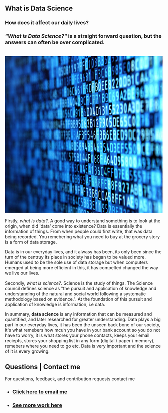 ## **What is Data Science**
### How does it affect our daily lives? 

### *"What is Data Science?"* is a straight forward question, but the answers can often be over complicated. 
<br>

<img src="images/data.jpg" width="900" height="500"/>

Firstly, *what is data?*. A good way to understand something is to look at the origin, when did 'data' come into existence? 
Data is essentially the information of things. From when people could first write, that was data being recorded. You remebering what you need to buy at the grocery story is a form of data storage. 
 

Data is in our everyday lives, and it alwasy has been, its only been since the turn of the centruy its place in society has began to be valued more. Humans used to be the sole use of data storage but when computers emerged at being more efficient in this, it has compelted changed the way we live our lives. 

Secondly, *what is science?*. Science is the study of things. The Science council defines science as "the pursuit and application of knowledge and understanding of the natural and social world following a systematic methodology based on evidence.". At the foundation of this pursuit and application of knowledge is information, i.e data. 


In summary, **data science** is any information that can be measured and quantified, and later researched for greater understanding. Data plays a big part in our everyday lives, it has been the unseen back bone of our society, it's what remebers how mcuh you have in your bank account so you do not have to worry, it is what stores your phone contacts, keeps your email reciepts, stores your shopping list in any form (digital / paper / memory), remebers where you need to go etc. Data is very important and the science of it is every growing. 


## Questions | Contact me 
For questions, feedback, and contribution requests contact me
* ### [Click here to email me](mailto:contactmattithyahu@gmail.com) 
* ### [See more work here](https://mattithyahudata.github.io/)